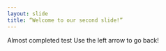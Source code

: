 ```yaml
---
layout: slide
title: “Welcome to our second slide!”
---
```

 Almost completed test
Use the left arrow to go back!
